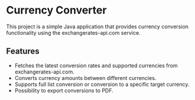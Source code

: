 # Currency Converter

This project is a simple Java application that provides currency conversion functionality using the exchangerates-api.com service.

## Features

- Fetches the latest conversion rates and supported currencies from exchangerates-api.com.
- Converts currency amounts between different currencies.
- Supports full list conversion or conversion to a specific target currency.
- Possibility to export conversions to PDF.
